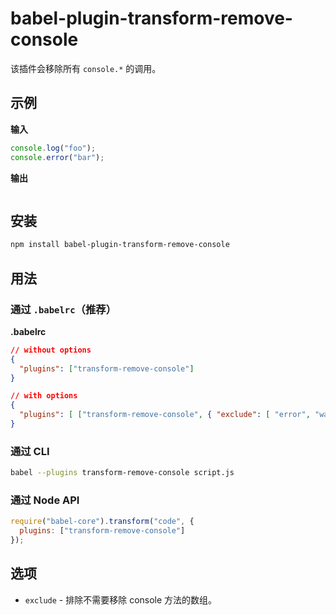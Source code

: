 # babel-plugin-transform-remove-console

该插件会移除所有 `console.*` 的调用。

## 示例

**输入**

```javascript
console.log("foo");
console.error("bar");
```

**输出**

```javascript
```

## 安装

```sh
npm install babel-plugin-transform-remove-console
```

## 用法

### 通过 `.babelrc`（推荐）

**.babelrc**

```json
// without options
{
  "plugins": ["transform-remove-console"]
}
```

```json
// with options
{
  "plugins": [ ["transform-remove-console", { "exclude": [ "error", "warn"] }] ]
}
```

### 通过 CLI

```sh
babel --plugins transform-remove-console script.js
```

### 通过 Node API

```javascript
require("babel-core").transform("code", {
  plugins: ["transform-remove-console"]
});
```

## 选项

+ `exclude` - 排除不需要移除 console 方法的数组。
